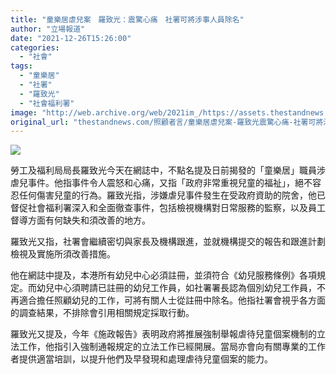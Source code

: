```yaml
---
title: "童樂居虐兒案　羅致光：震驚心痛　社署可將涉事人員除名"
author: "立場報道"
date: "2021-12-26T15:26:00"
categories:
  - "社會"
tags:
  - "童樂居"
  - "社署"
  - "羅致光"
  - "社會福利署"
image: "http://web.archive.org/web/2021im_/https://assets.thestandnews.com/media/photos/child-02.png"
original_url: "thestandnews.com/照顧者言/童樂居虐兒案-羅致光震驚心痛-社署可將涉事人員除名"
---
```

![](http://web.archive.org/web/2021im_/https://assets.thestandnews.com/media/photos/child-02.png)

勞工及福利局局長羅致光今天在網誌中，不點名提及日前揭發的「童樂居」職員涉虐兒事件。他指事件令人震怒和心痛，又指「政府非常重視兒童的福祉」，絕不容忍任何傷害兒童的行為。羅致光指，涉嫌虐兒事件發生在受政府資助的院舍，他已督促社會福利署深入和全面徹查事件，包括檢視機構對日常服務的監察，以及員工督導方面有何缺失和須改善的地方。

羅致光又指，社署會繼續密切與家長及機構跟進，並就機構提交的報告和跟進計劃檢視及實施所須改善措施。

他在網誌中提及，本港所有幼兒中心必須註冊，並須符合《幼兒服務條例》各項規定。而幼兒中心須聘請已註冊的幼兒工作員，如社署署長認為個別幼兒工作員，不再適合擔任照顧幼兒的工作，可將有關人士從註冊中除名。他指社署會視乎各方面的調查結果，不排除會引用相關規定採取行動。

羅致光又提及，今年《施政報告》表明政府將推展強制舉報虐待兒童個案機制的立法工作，他指引入強制通報規定的立法工作已經開展。當局亦會向有關專業的工作者提供適當培訓，以提升他們及早發現和處理虐待兒童個案的能力。